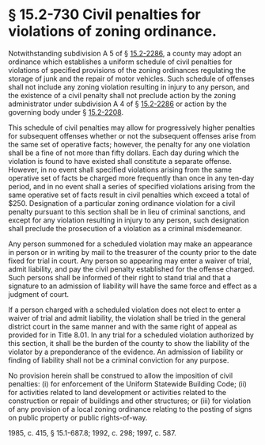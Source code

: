 # § 15.2-730 Civil penalties for violations of zoning ordinance.

<p>Notwithstanding subdivision A 5 of § <a href='http://law.lis.virginia.gov/vacode/15.2-2286/'>15.2-2286</a>, a county may adopt an ordinance which establishes a uniform schedule of civil penalties for violations of specified provisions of the zoning ordinances regulating the storage of junk and the repair of motor vehicles. Such schedule of offenses shall not include any zoning violation resulting in injury to any person, and the existence of a civil penalty shall not preclude action by the zoning administrator under subdivision A 4 of § <a href='http://law.lis.virginia.gov/vacode/15.2-2286/'>15.2-2286</a> or action by the governing body under § <a href='http://law.lis.virginia.gov/vacode/15.2-2208/'>15.2-2208</a>.</p><p>This schedule of civil penalties may allow for progressively higher penalties for subsequent offenses whether or not the subsequent offenses arise from the same set of operative facts; however, the penalty for any one violation shall be a fine of not more than fifty dollars. Each day during which the violation is found to have existed shall constitute a separate offense. However, in no event shall specified violations arising from the same operative set of facts be charged more frequently than once in any ten-day period, and in no event shall a series of specified violations arising from the same operative set of facts result in civil penalties which exceed a total of $250. Designation of a particular zoning ordinance violation for a civil penalty pursuant to this section shall be in lieu of criminal sanctions, and except for any violation resulting in injury to any person, such designation shall preclude the prosecution of a violation as a criminal misdemeanor.</p><p>Any person summoned for a scheduled violation may make an appearance in person or in writing by mail to the treasurer of the county prior to the date fixed for trial in court. Any person so appearing may enter a waiver of trial, admit liability, and pay the civil penalty established for the offense charged. Such persons shall be informed of their right to stand trial and that a signature to an admission of liability will have the same force and effect as a judgment of court.</p><p>If a person charged with a scheduled violation does not elect to enter a waiver of trial and admit liability, the violation shall be tried in the general district court in the same manner and with the same right of appeal as provided for in Title 8.01. In any trial for a scheduled violation authorized by this section, it shall be the burden of the county to show the liability of the violator by a preponderance of the evidence. An admission of liability or finding of liability shall not be a criminal conviction for any purpose.</p><p>No provision herein shall be construed to allow the imposition of civil penalties: (i) for enforcement of the Uniform Statewide Building Code; (ii) for activities related to land development or activities related to the construction or repair of buildings and other structures; or (iii) for violation of any provision of a local zoning ordinance relating to the posting of signs on public property or public rights-of-way.</p><p>1985, c. 415, § 15.1-687.8; 1992, c. 298; 1997, c. 587.</p>